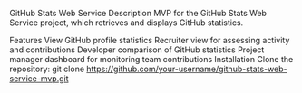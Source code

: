 GitHub Stats Web Service
Description
MVP for the GitHub Stats Web Service project, which retrieves and displays GitHub statistics.

Features
View GitHub profile statistics
Recruiter view for assessing activity and contributions
Developer comparison of GitHub statistics
Project manager dashboard for monitoring team contributions
Installation
Clone the repository:
git clone https://github.com/your-username/github-stats-web-service-mvp.git

